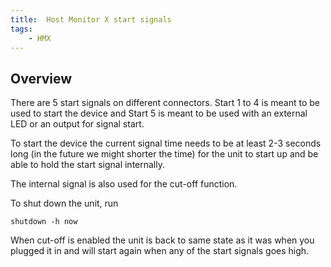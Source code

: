 ```yaml
---
title:  Host Monitor X start signals
tags:
    - HMX
---
```


## Overview
There are 5 start signals on different connectors. Start 1 to 4 is meant to be used to start the device and Start 5 is meant to be used with an external LED or an output for signal start.

To start the device the current signal time needs to be at least 2-3 seconds long (in the future we might shorter the time) for the unit to start up and be able to hold the start signal internally. 

The internal signal is also used for the cut-off function.

To shut down the unit, run
```
shutdown -h now
``` 
When cut-off is enabled the unit is back to same state as it was when you plugged it in and will start again when any of the start signals goes high.

